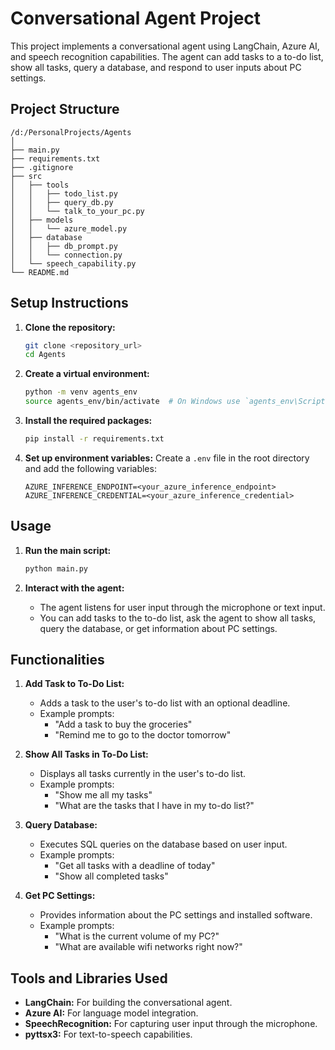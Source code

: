 # Conversational Agent Project

This project implements a conversational agent using LangChain, Azure AI, and speech recognition capabilities. The agent can add tasks to a to-do list, show all tasks, query a database, and respond to user inputs about PC settings.

## Project Structure

```
/d:/PersonalProjects/Agents
│
├── main.py
├── requirements.txt
├── .gitignore
├── src
│   ├── tools
│   │   ├── todo_list.py
│   │   ├── query_db.py
│   │   └── talk_to_your_pc.py
│   ├── models
│   │   └── azure_model.py
│   ├── database
│   │   ├── db_prompt.py
│   │   └── connection.py
│   └── speech_capability.py
└── README.md
```

## Setup Instructions

1. **Clone the repository:**
    ```sh
    git clone <repository_url>
    cd Agents
    ```

2. **Create a virtual environment:**
    ```sh
    python -m venv agents_env
    source agents_env/bin/activate  # On Windows use `agents_env\Scripts\activate`
    ```

3. **Install the required packages:**
    ```sh
    pip install -r requirements.txt
    ```

4. **Set up environment variables:**
    Create a `.env` file in the root directory and add the following variables:
    ```
    AZURE_INFERENCE_ENDPOINT=<your_azure_inference_endpoint>
    AZURE_INFERENCE_CREDENTIAL=<your_azure_inference_credential>
    ```

## Usage

1. **Run the main script:**
    ```sh
    python main.py
    ```

2. **Interact with the agent:**
    - The agent listens for user input through the microphone or text input.
    - You can add tasks to the to-do list, ask the agent to show all tasks, query the database, or get information about PC settings.

## Functionalities

1. **Add Task to To-Do List:**
    - Adds a task to the user's to-do list with an optional deadline.
    - Example prompts: 
        - "Add a task to buy the groceries"
        - "Remind me to go to the doctor tomorrow"

2. **Show All Tasks in To-Do List:**
    - Displays all tasks currently in the user's to-do list.
    - Example prompts:
        - "Show me all my tasks"
        - "What are the tasks that I have in my to-do list?"

3. **Query Database:**
    - Executes SQL queries on the database based on user input.
    - Example prompts:
        - "Get all tasks with a deadline of today"
        - "Show all completed tasks"

4. **Get PC Settings:**
    - Provides information about the PC settings and installed software.
    - Example prompts:
        - "What is the current volume of my PC?"
        - "What are available wifi networks right now?"

## Tools and Libraries Used

- **LangChain:** For building the conversational agent.
- **Azure AI:** For language model integration.
- **SpeechRecognition:** For capturing user input through the microphone.
- **pyttsx3:** For text-to-speech capabilities.